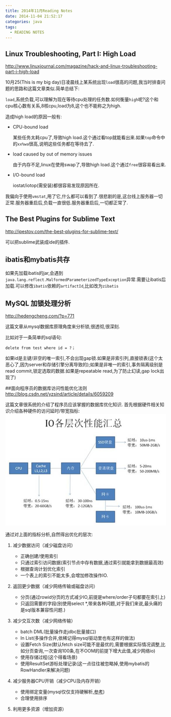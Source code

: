 ```yaml
---
title: 2014年11月Reading Notes
date: 2014-11-04 21:52:17
categories: java
tags:
  - READING NOTES
---
```




## Linux Troubleshooting, Part I: High Load
http://www.linuxjournal.com/magazine/hack-and-linux-troubleshooting-part-i-high-load

10月25(This is my big day)日凌晨线上某系统出现`load`很高的问题,我当时排查问题的思路和这篇文章类似.简单总结下:

`load`,系统负载,可以理解为现在等待cpu处理的任务数.如何衡量`high`呢?这个和cpu核心数有关系,8核cpu,load为8,这个也不能称之为high.

造成high load的原因一般有:

* CPU-bound load

	某些任务太耗cpu了,导致high load.这个通过看top就能看出来.如果`top`命令中的`xx%wa`很高,说明这些任务都在等待去了.

* load caused by out of memory issues

	由于内存不足,linux在使用swap了,导致high load.这个通过`free`很容易看出来.

* I/O-bound load

	iostat/iotop(需安装)都很容易发现原因所在.

我偏向于使用`vmstat`,用了它,什么都可以看到了.很悲剧的是,这台线上服务器一切正常.服务器重启后,负载一直很低.服务器重启后,一切都正常了.



## The Best Plugins for Sublime Text
http://ipestov.com/the-best-plugins-for-sublime-text/

可以把sublime武装成ide的插件.

## ibatis和mybatis共存
如果先加载ibatis的jar,会遇到`java.lang.reflect.MalformedParameterizedTypeException`异常.需要让ibatis后加载.可以修改`ibatis`依赖的`artifactId`,比如改为`zibatis`

## MySQL 加锁处理分析
http://hedengcheng.com/?p=771

这篇文章从mysql数据库原理角度来分析锁,很透彻,很深刻.

比如对于一条简单的sql语句:

	delete from test where id = ?；

如果id是主键/非空的唯一索引,不会出现gap锁.如果是非索引列,直接锁表(这个太恶心了,因为server和存储引擎分离导致的);如果是非唯一的索引,事务隔离级别是read commit,锁定选取的数据.如果是repeatable read,为了防止幻读,gap lock出现了)

##面向程序员的数据库访问性能优化法则
http://blog.csdn.net/yzsind/article/details/6059209

这篇文章很系统的介绍了程序员应该掌握的数据库优化知识.
首先根据硬件相关知识介绍各种硬件的访问延时/带宽指标:
![](2014-11-reading-notes/access_delay_bandwidth.gif)

通过对上面的指标分析,自然得出优化的层次:

1. 减少数据访问（减少磁盘访问）

	* 正确创建/使用索引
	* 只通过索引访问数据(索引节点中存有数据,通过索引就能拿到数据最高效)
	* 根据查询计划优化索引
	* 一个表上的索引不能太多,会增加修改操作IO.

2. 返回更少数据（减少网络传输或磁盘访问）

	* 分页(通过rowid分页的方式减少IO,前提是where/order子句都要在索引上)
	* 只返回需要的字段(别使用select *,带来各种问题,对于我们来说,最头痛的是sql版本兼容性问题.)


3. 减少交互次数（减少网络传输）

	* batch DML(批量操作走jdbc批量接口)
	* In List(多操作合并,依稀记得mysql驱动里也有这样的做法)
	* 设置Fetch Size(默认fetch size可能不是最优的,需要根据实际情况调整,比如分页查询,一次查询100条,在不OOM的前提下增大此值,减少网络io)
	* 使用存储过程(这个得看场景)
	* 使用ResultSet游标处理记录(这一点往往被忽略掉,使用mybatis的RowHandler来解决问题)

4. 减少服务器CPU开销（减少CPU及内存开销）

	* 使用绑定变量(mysql仅仅支持硬解析,[参考](http://www.cnblogs.com/justfortaste/p/3920140.html))
	* 合理使用排序

5. 利用更多资源（增加资源）
